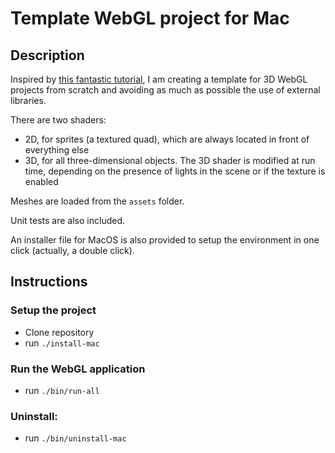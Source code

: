 # Template WebGL project for Mac
## Description
Inspired by [this fantastic tutorial](https://www.youtube.com/watch?v=kB0ZVUrI4Aw&list=PLjcVFFANLS5zH_PeKC6I8p0Pt1hzph_rt), I am creating a template for 3D WebGL projects from scratch and avoiding as much as possible the use of external libraries.

There are two shaders:
- 2D, for sprites (a textured quad), which are always located in front of everything else
- 3D, for all three-dimensional objects.
The 3D shader is modified at run time, depending on the presence of lights in the scene or if the texture is enabled

Meshes are loaded from the ```assets``` folder.

Unit tests are also included.

An installer file for MacOS is also provided to setup the environment in one click (actually, a double click).

## Instructions
### Setup the project
- Clone repository
- run ```./install-mac```
### Run the WebGL application
- run ```./bin/run-all```
### Uninstall:
- run ```./bin/uninstall-mac```
